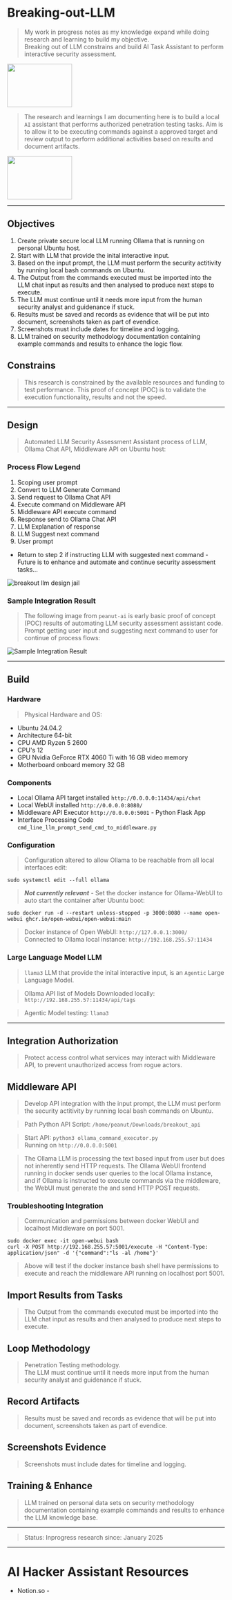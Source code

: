 # Breaking-out-LLM  

>My work in progress notes as my knowledge expand while doing research and learning to build my objective.  
>Breaking out of LLM constrains and build AI Task Assistant to perform interactive security assessment.  
  
<img src="/images/jail.png" width=150 height=100>

>The research and learnings I am documenting here is to build a local `AI` assistant that performs authorized penetration testing tasks.
>Aim is to allow it to be executing commands against a approved target and review output to perform additional activities based on results and document artifacts.  

<img src="/images/break-glass.png" width=150 height=100>

----  

## Objectives  

1. Create private secure local LLM running Ollama that is running on personal Ubuntu host.  
2. Start with LLM that provide the inital interactive input.  
3. Based on the input prompt, the LLM must perform the security actitivity by running local bash commands on Ubuntu.
4. The Output from the commands executed must be imported into the LLM chat input as results and then analysed to produce next steps to execute.
5. The LLM must continue until it needs more input from the human security analyst and guidenance if stuck.
6. Results must be saved and records as evidence that will be put into document, screenshots taken as part of evendice. 
7. Screenshots must include dates for timeline and logging.
8. LLM trained on security methodology documentation containing example commands and results to enhance the logic flow.  

## Constrains  

>This research is constrained by the available resources and funding to test performance.
>This proof of concept (POC) is to validate the execution functionality, results and not the speed.  

----  

## Design  

>Automated LLM Security Assessment Assistant process of LLM, Ollama Chat API, Middleware API on Ubuntu host:  

### Process Flow Legend  

1. Scoping user prompt
2. Convert to LLM Generate Command
3. Send request to Ollama Chat API
4. Execute command on Middleware API
5. Middleware API execute command
6. Response send to Ollama Chat API
7. LLM Explanation of response
8. LLM Suggest next command
9. User prompt

* Return to step 2 if instructing LLM with suggested next command - Future is to enhance and automate and continue security assessment tasks...  

![breakout llm design jail](/images/breakout-llm-design.png)  

### Sample Integration Result  

>The following image from `peanut-ai` is early basic proof of concept (POC) results of automating LLM security assessment assistant code.
>Prompt getting user input and suggesting next command to user for continue of process flows:  

![Sample Integration Result](/images/basic_integrtion_result.png)  


----  

## Build  

### Hardware  

>Physical Hardware and OS:  

- Ubuntu 24.04.2
- Architecture 64-bit
- CPU AMD Ryzen 5 2600 
- CPU's 12
- GPU Nvidia GeForce RTX 4060 Ti with 16 GB video memory 
- Motherboard onboard memory 32 GB 

### Components  

* Local Ollama API target installed `http://0.0.0.0:11434/api/chat`  
* Local WebUI installed `http://0.0.0.0:8080/`  
* Middleware API Executor `http://0.0.0.0:5001` - Python Flask App
* Interface Processing Code `cmd_line_llm_prompt_send_cmd_to_middleware.py`  

### Configuration  

>Configuration altered to allow Ollama to be reachable from all local interfaces edit:  

```
sudo systemctl edit --full ollama
```  

>***Not currently relevant*** - Set the docker instance for Ollama-WebUI to auto start the container after Ubuntu boot:  

```
sudo docker run -d --restart unless-stopped -p 3000:8080 --name open-webui ghcr.io/open-webui/open-webui:main
```  

>Docker instance of Open WebUI: `http://127.0.0.1:3000/`  
>Connected to Ollama local instance: `http://192.168.255.57:11434`  

### Large Language Model LLM  

>`llama3` LLM that provide the inital interactive input, is an `Agentic` Large Language Model.  

>Ollama API list of Models Downloaded locally: `http://192.168.255.57:11434/api/tags`  

>Agentic Model testing: `llama3`  

----  

## Integration Authorization  

>Protect access control what services may interact with Middleware API, to prevent unauthorized access from rogue actors.

## Middleware API  

>Develop API integration with the input prompt, the LLM must perform the security actitivity by running local bash commands on Ubuntu.  

>Path Python API Script: `/home/peanut/Downloads/breakout_api`  

>Start API: `python3 ollama_command_executor.py`  
>Running on `http://0.0.0.0:5001`  

>The Ollama LLM is processing the text based input from user but does not inherently send HTTP requests.
>The Ollama WebUI frontend running in docker sends user queries to the local Ollama instance,  
>and if Ollama is instructed to execute commands via the middleware, the WebUI must generate the and send HTTP POST requests.  

### Troubleshooting Integration  

>Communication and permissions between docker WebUI and localhost Middleware on port 5001.  

```
sudo docker exec -it open-webui bash
curl -X POST http://192.168.255.57:5001/execute -H "Content-Type: application/json" -d '{"command":"ls -al /home"}'
```  

>Above will test if the docker instance bash shell have permissions to execute and reach the middleware API running on localhost port 5001.  


## Import Results from Tasks  

>The Output from the commands executed must be imported into the LLM chat input as results and then analysed to produce next steps to execute.  

## Loop Methodology  

>Penetration Testing methodology.  
>The LLM must continue until it needs more input from the human security analyst and guidenance if stuck.  

## Record Artifacts  

>Results must be saved and records as evidence that will be put into document, screenshots taken as part of evendice.  

## Screenshots Evidence   

>Screenshots must include dates for timeline and logging.  

## Training & Enhance  

>LLM trained on personal data sets on security methodology documentation containing example commands and results to enhance the LLM knowledge base.  

----  

>Status: Inprogress research since: January 2025  
  
----  

# AI Hacker Assistant Resources  

* Notion.so - 